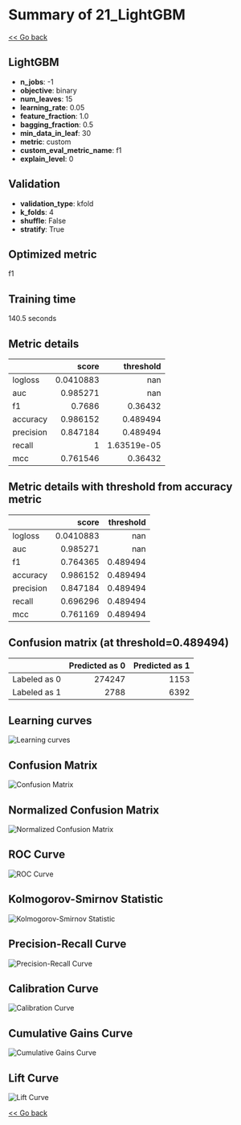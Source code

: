 # Summary of 21_LightGBM

[<< Go back](../README.md)


## LightGBM
- **n_jobs**: -1
- **objective**: binary
- **num_leaves**: 15
- **learning_rate**: 0.05
- **feature_fraction**: 1.0
- **bagging_fraction**: 0.5
- **min_data_in_leaf**: 30
- **metric**: custom
- **custom_eval_metric_name**: f1
- **explain_level**: 0

## Validation
 - **validation_type**: kfold
 - **k_folds**: 4
 - **shuffle**: False
 - **stratify**: True

## Optimized metric
f1

## Training time

140.5 seconds

## Metric details
|           |     score |     threshold |
|:----------|----------:|--------------:|
| logloss   | 0.0410883 | nan           |
| auc       | 0.985271  | nan           |
| f1        | 0.7686    |   0.36432     |
| accuracy  | 0.986152  |   0.489494    |
| precision | 0.847184  |   0.489494    |
| recall    | 1         |   1.63519e-05 |
| mcc       | 0.761546  |   0.36432     |


## Metric details with threshold from accuracy metric
|           |     score |   threshold |
|:----------|----------:|------------:|
| logloss   | 0.0410883 |  nan        |
| auc       | 0.985271  |  nan        |
| f1        | 0.764365  |    0.489494 |
| accuracy  | 0.986152  |    0.489494 |
| precision | 0.847184  |    0.489494 |
| recall    | 0.696296  |    0.489494 |
| mcc       | 0.761169  |    0.489494 |


## Confusion matrix (at threshold=0.489494)
|              |   Predicted as 0 |   Predicted as 1 |
|:-------------|-----------------:|-----------------:|
| Labeled as 0 |           274247 |             1153 |
| Labeled as 1 |             2788 |             6392 |

## Learning curves
![Learning curves](learning_curves.png)
## Confusion Matrix

![Confusion Matrix](confusion_matrix.png)


## Normalized Confusion Matrix

![Normalized Confusion Matrix](confusion_matrix_normalized.png)


## ROC Curve

![ROC Curve](roc_curve.png)


## Kolmogorov-Smirnov Statistic

![Kolmogorov-Smirnov Statistic](ks_statistic.png)


## Precision-Recall Curve

![Precision-Recall Curve](precision_recall_curve.png)


## Calibration Curve

![Calibration Curve](calibration_curve_curve.png)


## Cumulative Gains Curve

![Cumulative Gains Curve](cumulative_gains_curve.png)


## Lift Curve

![Lift Curve](lift_curve.png)



[<< Go back](../README.md)
